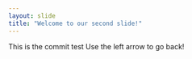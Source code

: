 ```yaml
---
layout: slide
title: "Welcome to our second slide!"
---
```

This is the commit test
Use the left arrow to go back!
